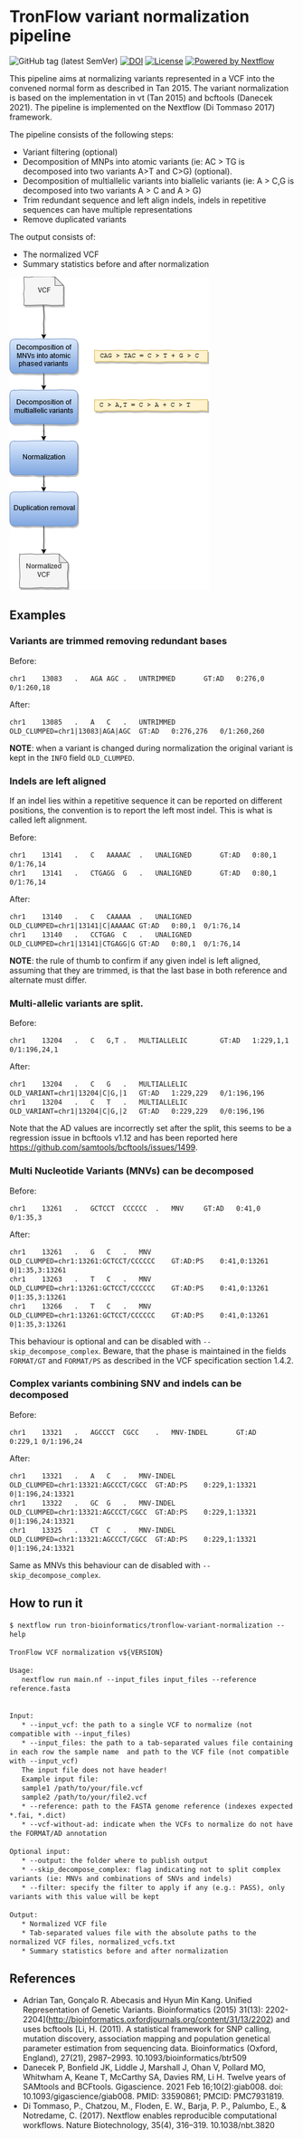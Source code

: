 # TronFlow variant normalization pipeline

![GitHub tag (latest SemVer)](https://img.shields.io/github/v/release/tron-bioinformatics/tronflow-variant-normalization?sort=semver)
[![DOI](https://zenodo.org/badge/372133189.svg)](https://zenodo.org/badge/latestdoi/372133189)
[![License](https://img.shields.io/badge/license-MIT-green)](https://opensource.org/licenses/MIT)
[![Powered by Nextflow](https://img.shields.io/badge/powered%20by-Nextflow-orange.svg?style=flat&colorA=E1523D&colorB=007D8A)](https://www.nextflow.io/)

This pipeline aims at normalizing variants represented in a VCF into the convened normal form as described in Tan 2015. 
The variant normalization is based on the implementation in vt (Tan 2015) and bcftools (Danecek 2021). 
The pipeline is implemented on the Nextflow (Di Tommaso 2017) framework.
 
The pipeline consists of the following steps:
 * Variant filtering (optional)
 * Decomposition of MNPs into atomic variants (ie: AC > TG is decomposed into two variants A>T and C>G) (optional).
 * Decomposition of multiallelic variants into biallelic variants (ie: A > C,G is decomposed into two variants A > C and A > G)
 * Trim redundant sequence and left align indels, indels in repetitive sequences can have multiple representations
 * Remove duplicated variants
 
The output consists of:
 * The normalized VCF
 * Summary statistics before and after normalization


![Pipeline](images/variant_normalization_pipeline.png)

## Examples

### Variants are trimmed removing redundant bases

Before:
```
chr1	13083	.	AGA	AGC	.	UNTRIMMED		GT:AD	0:276,0	0/1:260,18
```
After:
```
chr1	13085	.	A	C	.	UNTRIMMED	OLD_CLUMPED=chr1|13083|AGA|AGC	GT:AD	0:276,276	0/1:260,260
```

**NOTE**: when a variant is changed during normalization the original variant is kept in the `INFO` field `OLD_CLUMPED`.

### Indels are left aligned

If an indel lies within a repetitive sequence it can be reported on different positions, the convention is to report 
the left most indel. This is what is called left alignment.

Before:
```
chr1	13141	.	C	AAAAAC	.	UNALIGNED		GT:AD	0:80,1	0/1:76,14
chr1	13141	.	CTGAGG	G	.	UNALIGNED		GT:AD	0:80,1	0/1:76,14
```

After:
```
chr1	13140	.	C	CAAAAA	.	UNALIGNED	OLD_CLUMPED=chr1|13141|C|AAAAAC	GT:AD	0:80,1	0/1:76,14
chr1	13140	.	CCTGAG	C	.	UNALIGNED	OLD_CLUMPED=chr1|13141|CTGAGG|G	GT:AD	0:80,1	0/1:76,14
```

**NOTE**: the rule of thumb to confirm if any given indel is left aligned, assuming that they are trimmed, is that the last base in both reference and 
alternate must differ.

### Multi-allelic variants are split.

Before:
```
chr1	13204	.	C	G,T	.	MULTIALLELIC		GT:AD	1:229,1,1	0/1:196,24,1 
```
After:
```
chr1	13204	.	C	G	.	MULTIALLELIC	OLD_VARIANT=chr1|13204|C|G,|1	GT:AD	1:229,229	0/1:196,196
chr1	13204	.	C	T	.	MULTIALLELIC	OLD_VARIANT=chr1|13204|C|G,|2	GT:AD	0:229,229	0/0:196,196
```

Note that the AD values are incorrectly set after the split, this seems to be a regression issue in bcftools v1.12 
and has been reported here https://github.com/samtools/bcftools/issues/1499.

### Multi Nucleotide Variants (MNVs) can be decomposed

Before:
```
chr1	13261	.	GCTCCT	CCCCCC	.	MNV		GT:AD	0:41,0	0/1:35,3
```

After:
```
chr1	13261	.	G	C	.	MNV	OLD_CLUMPED=chr1:13261:GCTCCT/CCCCCC	GT:AD:PS	0:41,0:13261	0|1:35,3:13261
chr1	13263	.	T	C	.	MNV	OLD_CLUMPED=chr1:13261:GCTCCT/CCCCCC	GT:AD:PS	0:41,0:13261	0|1:35,3:13261
chr1	13266	.	T	C	.	MNV	OLD_CLUMPED=chr1:13261:GCTCCT/CCCCCC	GT:AD:PS	0:41,0:13261	0|1:35,3:13261
```

This behaviour is optional and can be disabled with `--skip_decompose_complex`. Beware, that the phase is maintained in
the fields `FORMAT/GT` and `FORMAT/PS` as described in the VCF specification section 1.4.2.

### Complex variants combining SNV and indels can be decomposed

Before:
```
chr1	13321	.	AGCCCT	CGCC	.	MNV-INDEL		GT:AD	0:229,1	0/1:196,24
```

After:
```
chr1	13321	.	A	C	.	MNV-INDEL	OLD_CLUMPED=chr1:13321:AGCCCT/CGCC	GT:AD:PS	0:229,1:13321	0|1:196,24:13321
chr1	13322	.	GC	G	.	MNV-INDEL	OLD_CLUMPED=chr1:13321:AGCCCT/CGCC	GT:AD:PS	0:229,1:13321	0|1:196,24:13321
chr1	13325	.	CT	C	.	MNV-INDEL	OLD_CLUMPED=chr1:13321:AGCCCT/CGCC	GT:AD:PS	0:229,1:13321	0|1:196,24:13321
```

Same as MNVs this behaviour can de disabled with `--skip_decompose_complex`.



## How to run it

 ```
 $ nextflow run tron-bioinformatics/tronflow-variant-normalization --help
 
 TronFlow VCF normalization v${VERSION}

Usage:
    nextflow run main.nf --input_files input_files --reference reference.fasta


Input:
    * --input_vcf: the path to a single VCF to normalize (not compatible with --input_files)
    * --input_files: the path to a tab-separated values file containing in each row the sample name  and path to the VCF file (not compatible with --input_vcf)
    The input file does not have header!
    Example input file:
    sample1	/path/to/your/file.vcf
    sample2	/path/to/your/file2.vcf
    * --reference: path to the FASTA genome reference (indexes expected *.fai, *.dict)
    * --vcf-without-ad: indicate when the VCFs to normalize do not have the FORMAT/AD annotation

Optional input:
    * --output: the folder where to publish output
    * --skip_decompose_complex: flag indicating not to split complex variants (ie: MNVs and combinations of SNVs and indels)
    * --filter: specify the filter to apply if any (e.g.: PASS), only variants with this value will be kept

Output:
    * Normalized VCF file
    * Tab-separated values file with the absolute paths to the normalized VCF files, normalized_vcfs.txt
    * Summary statistics before and after normalization
 ```
 

## References

* Adrian Tan, Gonçalo R. Abecasis and Hyun Min Kang. Unified Representation of Genetic Variants. Bioinformatics (2015) 31(13): 2202-2204](http://bioinformatics.oxfordjournals.org/content/31/13/2202) and uses bcftools [Li, H. (2011). A statistical framework for SNP calling, mutation discovery, association mapping and population genetical parameter estimation from sequencing data. Bioinformatics (Oxford, England), 27(21), 2987–2993. 10.1093/bioinformatics/btr509
* Danecek P, Bonfield JK, Liddle J, Marshall J, Ohan V, Pollard MO, Whitwham A, Keane T, McCarthy SA, Davies RM, Li H. Twelve years of SAMtools and BCFtools. Gigascience. 2021 Feb 16;10(2):giab008. doi: 10.1093/gigascience/giab008. PMID: 33590861; PMCID: PMC7931819.
* Di Tommaso, P., Chatzou, M., Floden, E. W., Barja, P. P., Palumbo, E., & Notredame, C. (2017). Nextflow enables reproducible computational workflows. Nature Biotechnology, 35(4), 316–319. 10.1038/nbt.3820

